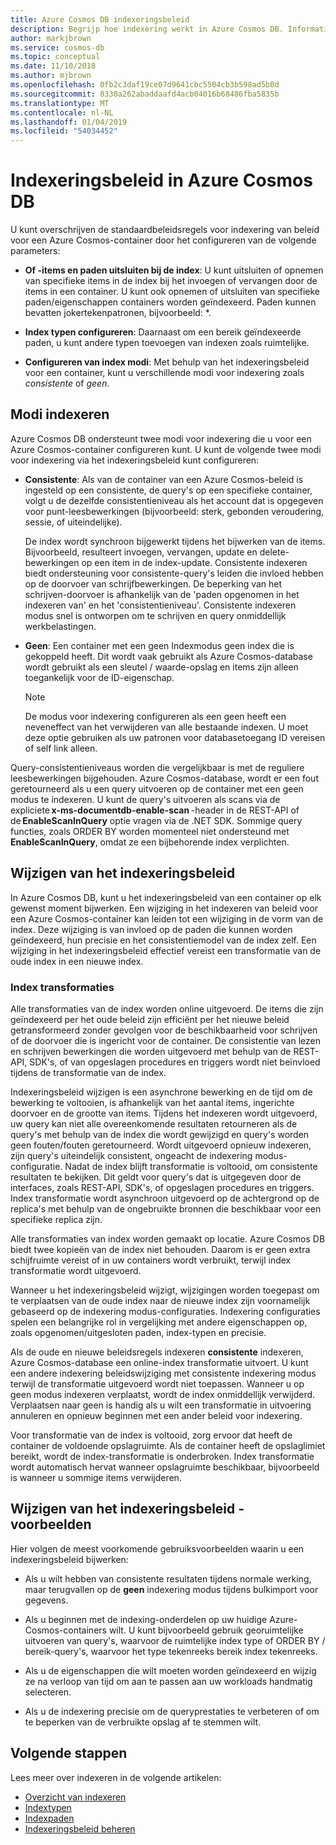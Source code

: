 ```yaml
---
title: Azure Cosmos DB indexeringsbeleid
description: Begrijp hoe indexering werkt in Azure Cosmos DB. Informatie over het configureren en wijzigen van het indexeringsbeleid voor automatische indexering en betere prestaties.
author: markjbrown
ms.service: cosmos-db
ms.topic: conceptual
ms.date: 11/10/2018
ms.author: mjbrown
ms.openlocfilehash: 0fb2c3daf19ce07d9641cbc5504cb3b598ad5b0d
ms.sourcegitcommit: 8330a262abaddaafd4acb04016b68486fba5835b
ms.translationtype: MT
ms.contentlocale: nl-NL
ms.lasthandoff: 01/04/2019
ms.locfileid: "54034452"
---
```

# <a name="indexing-policy-in-azure-cosmos-db"></a>Indexeringsbeleid in Azure Cosmos DB

U kunt overschrijven de standaardbeleidsregels voor indexering van beleid voor een Azure Cosmos-container door het configureren van de volgende parameters:

* **Of -items en paden uitsluiten bij de index**: U kunt uitsluiten of opnemen van specifieke items in de index bij het invoegen of vervangen door de items in een container. U kunt ook opnemen of uitsluiten van specifieke paden/eigenschappen containers worden geïndexeerd. Paden kunnen bevatten jokertekenpatronen, bijvoorbeeld: *.

* **Index typen configureren**: Daarnaast om een bereik geïndexeerde paden, u kunt andere typen toevoegen van indexen zoals ruimtelijke.

* **Configureren van index modi**: Met behulp van het indexeringsbeleid voor een container, kunt u verschillende modi voor indexering zoals *consistente* of *geen*.

## <a name="indexing-modes"></a>Modi indexeren 

Azure Cosmos DB ondersteunt twee modi voor indexering die u voor een Azure Cosmos-container configureren kunt. U kunt de volgende twee modi voor indexering via het indexeringsbeleid kunt configureren: 

* **Consistente**: Als van de container van een Azure Cosmos-beleid is ingesteld op een consistente, de query's op een specifieke container, volgt u de dezelfde consistentieniveau als het account dat is opgegeven voor punt-leesbewerkingen (bijvoorbeeld: sterk, gebonden veroudering, sessie, of uiteindelijke). 

  De index wordt synchroon bijgewerkt tijdens het bijwerken van de items. Bijvoorbeeld, resulteert invoegen, vervangen, update en delete-bewerkingen op een item in de index-update. Consistente indexeren biedt ondersteuning voor consistente-query's leiden die invloed hebben op de doorvoer van schrijfbewerkingen. De beperking van het schrijven-doorvoer is afhankelijk van de 'paden opgenomen in het indexeren van' en het 'consistentieniveau'. Consistente indexeren modus snel is ontworpen om te schrijven en query onmiddellijk werkbelastingen.

* **Geen**: Een container met een geen Indexmodus geen index die is gekoppeld heeft. Dit wordt vaak gebruikt als Azure Cosmos-database wordt gebruikt als een sleutel / waarde-opslag en items zijn alleen toegankelijk voor de ID-eigenschap.

  > [!NOTE]
  > De modus voor indexering configureren als een geen heeft een neveneffect van het verwijderen van alle bestaande indexen. U moet deze optie gebruiken als uw patronen voor databasetoegang ID vereisen of self link alleen.

Query-consistentieniveaus worden die vergelijkbaar is met de reguliere leesbewerkingen bijgehouden. Azure Cosmos-database, wordt er een fout geretourneerd als u een query uitvoeren op de container met een geen modus te indexeren. U kunt de query's uitvoeren als scans via de expliciete **x-ms-documentdb-enable-scan** -header in de REST-API of de **EnableScanInQuery** optie vragen via de .NET SDK. Sommige query functies, zoals ORDER BY worden momenteel niet ondersteund met **EnableScanInQuery**, omdat ze een bijbehorende index verplichten.

## <a name="modifying-the-indexing-policy"></a>Wijzigen van het indexeringsbeleid

In Azure Cosmos DB, kunt u het indexeringsbeleid van een container op elk gewenst moment bijwerken. Een wijziging in het indexeren van beleid voor een Azure Cosmos-container kan leiden tot een wijziging in de vorm van de index. Deze wijziging is van invloed op de paden die kunnen worden geïndexeerd, hun precisie en het consistentiemodel van de index zelf. Een wijziging in het indexeringsbeleid effectief vereist een transformatie van de oude index in een nieuwe index.

### <a name="index-transformations"></a>Index transformaties

Alle transformaties van de index worden online uitgevoerd. De items die zijn geïndexeerd per het oude beleid zijn efficiënt per het nieuwe beleid getransformeerd zonder gevolgen voor de beschikbaarheid voor schrijven of de doorvoer die is ingericht voor de container. De consistentie van lezen en schrijven bewerkingen die worden uitgevoerd met behulp van de REST-API, SDK's, of van opgeslagen procedures en triggers wordt niet beïnvloed tijdens de transformatie van de index.

Indexeringsbeleid wijzigen is een asynchrone bewerking en de tijd om de bewerking te voltooien, is afhankelijk van het aantal items, ingerichte doorvoer en de grootte van items. Tijdens het indexeren wordt uitgevoerd, uw query kan niet alle overeenkomende resultaten retourneren als de query's met behulp van de index die wordt gewijzigd en query's worden geen fouten/fouten geretourneerd. Wordt uitgevoerd opnieuw indexeren, zijn query's uiteindelijk consistent, ongeacht de indexering modus-configuratie. Nadat de index blijft transformatie is voltooid, om consistente resultaten te bekijken. Dit geldt voor query's dat is uitgegeven door de interfaces, zoals REST-API, SDK's, of opgeslagen procedures en triggers. Index transformatie wordt asynchroon uitgevoerd op de achtergrond op de replica's met behulp van de ongebruikte bronnen die beschikbaar voor een specifieke replica zijn.

Alle transformaties van index worden gemaakt op locatie. Azure Cosmos DB biedt twee kopieën van de index niet behouden. Daarom is er geen extra schijfruimte vereist of in uw containers wordt verbruikt, terwijl index transformatie wordt uitgevoerd.

Wanneer u het indexeringsbeleid wijzigt, wijzigingen worden toegepast om te verplaatsen van de oude index naar de nieuwe index zijn voornamelijk gebaseerd op de indexering modus-configuraties. Indexering configuraties spelen een belangrijke rol in vergelijking met andere eigenschappen op, zoals opgenomen/uitgesloten paden, index-typen en precisie.

Als de oude en nieuwe beleidsregels indexeren **consistente** indexeren, Azure Cosmos-database een online-index transformatie uitvoert. U kunt een andere indexering beleidswijziging met consistente indexering modus terwijl de transformatie uitgevoerd wordt niet toepassen. Wanneer u op geen modus indexeren verplaatst, wordt de index onmiddellijk verwijderd. Verplaatsen naar geen is handig als u wilt een transformatie in uitvoering annuleren en opnieuw beginnen met een ander beleid voor indexering.

Voor transformatie van de index is voltooid, zorg ervoor dat heeft de container de voldoende opslagruimte. Als de container heeft de opslaglimiet bereikt, wordt de index-transformatie is onderbroken. Index transformatie wordt automatisch hervat wanneer opslagruimte beschikbaar, bijvoorbeeld is wanneer u sommige items verwijderen.

## <a name="modifying-the-indexing-policy---examples"></a>Wijzigen van het indexeringsbeleid - voorbeelden

Hier volgen de meest voorkomende gebruiksvoorbeelden waarin u een indexeringsbeleid bijwerken:

* Als u wilt hebben van consistente resultaten tijdens normale werking, maar terugvallen op de **geen** indexering modus tijdens bulkimport voor gegevens.

* Als u beginnen met de indexing-onderdelen op uw huidige Azure-Cosmos-containers wilt. U kunt bijvoorbeeld gebruik georuimtelijke uitvoeren van query's, waarvoor de ruimtelijke index type of ORDER BY / bereik-query's, waarvoor het type tekenreeks bereik index tekenreeks.

* Als u de eigenschappen die wilt moeten worden geïndexeerd en wijzig ze na verloop van tijd om aan te passen aan uw workloads handmatig selecteren.

* Als u de indexering precisie om de queryprestaties te verbeteren of om te beperken van de verbruikte opslag af te stemmen wilt.

## <a name="next-steps"></a>Volgende stappen

Lees meer over indexeren in de volgende artikelen:

* [Overzicht van indexeren](index-overview.md)
* [Indextypen](index-types.md)
* [Indexpaden](index-paths.md)
* [Indexeringsbeleid beheren](how-to-manage-indexing-policy.md)
